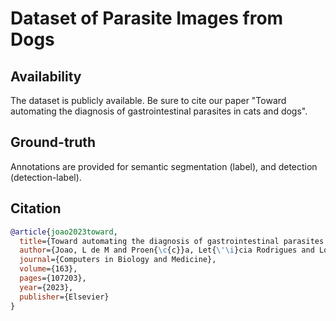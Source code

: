 # Dataset of Parasite Images from Dogs

## Availability
  The dataset is publicly available. Be sure to cite our paper "Toward automating the diagnosis of gastrointestinal parasites in cats and dogs".
  
## Ground-truth
  Annotations are provided for semantic segmentation (label), and detection (detection-label).
  
## Citation
```bibtex
@article{joao2023toward,
  title={Toward automating the diagnosis of gastrointestinal parasites in cats and dogs},
  author={Joao, L de M and Proen{\c{c}}a, Let{\'\i}cia Rodrigues and Loiola, Saulo Hudson Nery and In{\'a}cio, Sandra Val{\'e}ria and Dos Santos, Bianca Martins and Rosa, Stefany Laryssa and Soares, Felipe Augusto and Stefano, Vit{\'o}ria Castilho and Osaku, Daniel and Suzuki, Celso Tetsuo Nagase and others},
  journal={Computers in Biology and Medicine},
  volume={163},
  pages={107203},
  year={2023},
  publisher={Elsevier}
}

